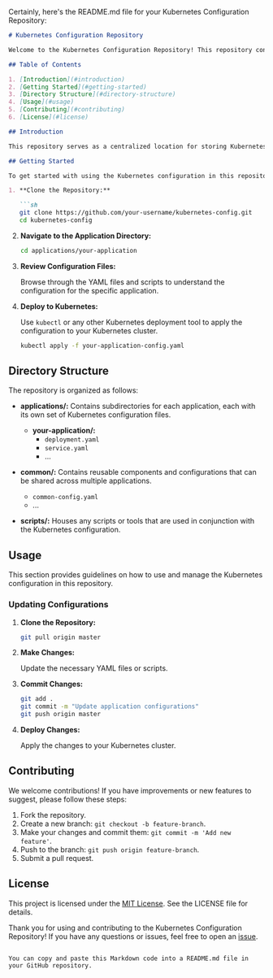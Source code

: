 Certainly, here's the README.md file for your Kubernetes Configuration Repository:

```markdown
# Kubernetes Configuration Repository

Welcome to the Kubernetes Configuration Repository! This repository contains all the Kubernetes configuration files, manifests, and related scripts for managing and deploying applications on Kubernetes clusters.

## Table of Contents

1. [Introduction](#introduction)
2. [Getting Started](#getting-started)
3. [Directory Structure](#directory-structure)
4. [Usage](#usage)
5. [Contributing](#contributing)
6. [License](#license)

## Introduction

This repository serves as a centralized location for storing Kubernetes configuration files (YAML manifests) and other related resources. It is designed to facilitate the deployment and management of applications on Kubernetes clusters.

## Getting Started

To get started with using the Kubernetes configuration in this repository, follow these steps:

1. **Clone the Repository:**

   ```sh
   git clone https://github.com/your-username/kubernetes-config.git
   cd kubernetes-config
   ```

2. **Navigate to the Application Directory:**

   ```sh
   cd applications/your-application
   ```

3. **Review Configuration Files:**

   Browse through the YAML files and scripts to understand the configuration for the specific application.

4. **Deploy to Kubernetes:**

   Use `kubectl` or any other Kubernetes deployment tool to apply the configuration to your Kubernetes cluster.

   ```sh
   kubectl apply -f your-application-config.yaml
   ```

## Directory Structure

The repository is organized as follows:

- **applications/:** Contains subdirectories for each application, each with its own set of Kubernetes configuration files.
  - **your-application/:**
    - `deployment.yaml`
    - `service.yaml`
    - ...

- **common/:** Contains reusable components and configurations that can be shared across multiple applications.
  - `common-config.yaml`
  - ...

- **scripts/:** Houses any scripts or tools that are used in conjunction with the Kubernetes configuration.

## Usage

This section provides guidelines on how to use and manage the Kubernetes configuration in this repository.

### Updating Configurations

1. **Clone the Repository:**

   ```sh
   git pull origin master
   ```

2. **Make Changes:**

   Update the necessary YAML files or scripts.

3. **Commit Changes:**

   ```sh
   git add .
   git commit -m "Update application configurations"
   git push origin master
   ```

4. **Deploy Changes:**

   Apply the changes to your Kubernetes cluster.

## Contributing

We welcome contributions! If you have improvements or new features to suggest, please follow these steps:

1. Fork the repository.
2. Create a new branch: `git checkout -b feature-branch`.
3. Make your changes and commit them: `git commit -m 'Add new feature'`.
4. Push to the branch: `git push origin feature-branch`.
5. Submit a pull request.

## License

This project is licensed under the [MIT License](LICENSE). See the LICENSE file for details.

Thank you for using and contributing to the Kubernetes Configuration Repository! If you have any questions or issues, feel free to open an [issue](https://github.com/your-username/kubernetes-config/issues).
```

You can copy and paste this Markdown code into a README.md file in your GitHub repository.
